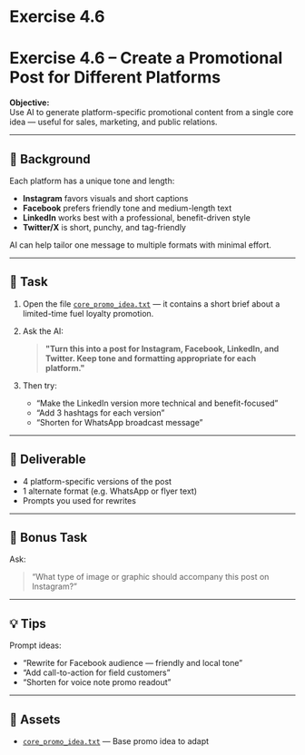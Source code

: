 # Exercise 4.6

# Exercise 4.6 – Create a Promotional Post for Different Platforms

**Objective:**  
Use AI to generate platform-specific promotional content from a single core idea — useful for sales, marketing, and public relations.

---

## 🧠 Background

Each platform has a unique tone and length:
- **Instagram** favors visuals and short captions
- **Facebook** prefers friendly tone and medium-length text
- **LinkedIn** works best with a professional, benefit-driven style
- **Twitter/X** is short, punchy, and tag-friendly

AI can help tailor one message to multiple formats with minimal effort.

---

## 📝 Task

1. Open the file [`core_promo_idea.txt`](assets/core_promo_idea.txt) — it contains a short brief about a limited-time fuel loyalty promotion.
2. Ask the AI:

   > **"Turn this into a post for Instagram, Facebook, LinkedIn, and Twitter. Keep tone and formatting appropriate for each platform."**

3. Then try:
   - “Make the LinkedIn version more technical and benefit-focused”
   - “Add 3 hashtags for each version”
   - “Shorten for WhatsApp broadcast message”

---

## 🎯 Deliverable

- 4 platform-specific versions of the post
- 1 alternate format (e.g. WhatsApp or flyer text)
- Prompts you used for rewrites

---

## 🔁 Bonus Task

Ask:
> “What type of image or graphic should accompany this post on Instagram?”

---

## 💡 Tips

Prompt ideas:
- “Rewrite for Facebook audience — friendly and local tone”
- “Add call-to-action for field customers”
- “Shorten for voice note promo readout”

---

## 📁 Assets

- [`core_promo_idea.txt`](assets/core_promo_idea.txt) — Base promo idea to adapt
